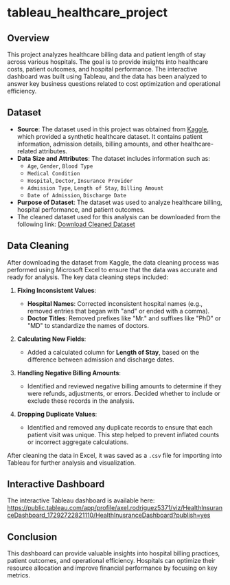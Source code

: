 # tableau_healthcare_project

## Overview
This project analyzes healthcare billing data and patient length of stay across various hospitals. The goal is to provide insights into healthcare costs, patient outcomes, and hospital performance. The interactive dashboard was built using Tableau, and the data has been analyzed to answer key business questions related to cost optimization and operational efficiency.

## Dataset
- **Source**: The dataset used in this project was obtained from [Kaggle](https://www.kaggle.com/), which provided a synthetic healthcare dataset. It contains patient information, admission details, billing amounts, and other healthcare-related attributes.
- **Data Size and Attributes**: The dataset includes information such as:
  - `Age`, `Gender`, `Blood Type`
  - `Medical Condition`
  - `Hospital`, `Doctor`, `Insurance Provider`
  - `Admission Type`, `Length of Stay`, `Billing Amount`
  - `Date of Admission`, `Discharge Date`
- **Purpose of Dataset**: The dataset was used to analyze healthcare billing, hospital performance, and patient outcomes.
- The cleaned dataset used for this analysis can be downloaded from the following link:
[Download Cleaned Dataset](https://drive.google.com/file/d/17PY2UqWk4zXvqAzuDpcfoh2NQnGesQ4N/view?usp=sharing)

## Data Cleaning
After downloading the dataset from Kaggle, the data cleaning process was performed using Microsoft Excel to ensure that the data was accurate and ready for analysis. The key data cleaning steps included:

1. **Fixing Inconsistent Values**:
   - **Hospital Names**: Corrected inconsistent hospital names (e.g., removed entries that began with "and" or ended with a comma).
   - **Doctor Titles**: Removed prefixes like "Mr." and suffixes like "PhD" or "MD" to standardize the names of doctors.

3. **Calculating New Fields**:
   - Added a calculated column for **Length of Stay**, based on the difference between admission and discharge dates.

4. **Handling Negative Billing Amounts**:
   - Identified and reviewed negative billing amounts to determine if they were refunds, adjustments, or errors. Decided whether to include or exclude these records in the analysis.

5. **Dropping Duplicate Values**:
   - Identified and removed any duplicate records to ensure that each patient visit was unique. This step helped to prevent inflated counts or incorrect aggregate calculations.

After cleaning the data in Excel, it was saved as a `.csv` file for importing into Tableau for further analysis and visualization.

## Interactive Dashboard
The interactive Tableau dashboard is available here: https://public.tableau.com/app/profile/axel.rodriguez5371/viz/HealthInsuranceDashboard_17292722821110/HealthInusranceDashboard?publish=yes

## Conclusion
This dashboard can provide valuable insights into hospital billing practices, patient outcomes, and operational efficiency. Hospitals can optimize their resource allocation and improve financial performance by focusing on key metrics.
